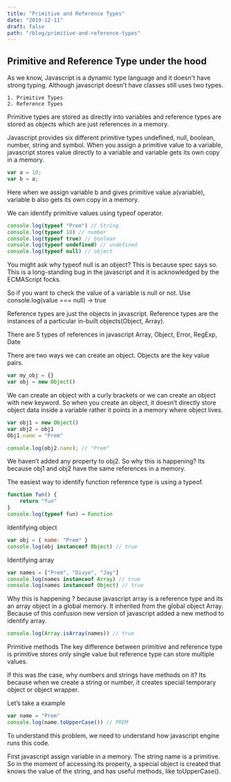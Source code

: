 ```yaml
---
title: "Primitive and Reference Types"
date: "2019-12-11"
draft: false
path: "/blog/primitive-and-reference-types"
---
```


## Primitive and Reference Type under the hood
As we know, Javascript is a dynamic type language and it doesn't have strong typing. Although javascript doesn’t have classes still uses two types. 

    1. Primitive Types
    2. Reference Types

Primitive types are stored as directly into variables and reference types are stored as objects which are just references in a memory.

Javascript provides six different primitive types undefined, null, boolean, number, string and symbol. When you assign a primitive value to a variable, javascript stores value directly to a variable and variable gets its own copy in a memory.

```js
var a = 10;
var b = a;
```

Here when we assign variable b and gives primitive value a(variable), variable b also gets its own copy in a memory. 

We can identify primitive values using typeof operator.

```js
console.log(typeof "Prem") // String
console.log(typeof 10) // number
console.log(typeof true) // boolean
console.log(typeof undefined) // undefined
console.log(typeof null) // object
```

You might ask why typeof null is an object? This is because spec says so. This is a long-standing bug in the javascript and it is acknowledged by the ECMAScript focks. 

So if you want to check the value of a variable is null or not.
Use console.log(value === null) → true

Reference types are just the objects in javascript. Reference types are the instances of a particular in-built objects(Object, Array).

There are 5 types of references in javascript
Array, Object, Error, RegExp, Date

There are two ways we can create an object. Objects are the key value pairs. 

```js
var my_obj = {}
var obj = new Object()
``` 

We can create an object with a curly brackets or we can create an object with new keyword.
So when you create an object, it doesn’t directly store object data inside a variable rather it points in a memory where object lives. 

```js
var obj1 = new Object()
var obj2 = obj1
Obj1.name = "Prem"

console.log(obj2.name); // "Prem"
```



We haven’t added any property to obj2. So why this is happening? Its because obj1 and obj2 have the same references in a memory. 

The easiest way to identify function reference type is using a typeof.
```js
function fun() {	
	return "fun"
} 
console.log(typeof fun) → Function
```

Identifying object
```js
var obj = { name: "Prem" }
console.log(obj instanceof Object) // true
```

Identifying array
```js
var names = ["Prem", "Divye", "Jay"]
console.log(names instanceof Array) // true
console.log(names instanceof Object) // true
```

Why this is happening ? because javascript array is a reference type and its an array object in a global memory. It inherited from the global object Array. Because of this confusion new version of javascript added a new method to identify array.
```js
console.log(Array.isArray(names)) // true
```

Primitive methods 
The key difference between primitive and reference type is primitive stores only single value but reference type can store multiple values.

If this was the case, why numbers and strings have methods on it?
Its because when we create a string or number, it creates special temporary object or object wrapper.

Let’s take a example
```js
var name = "Prem"
console.log(name.toUpperCase()) // PREM
```
To understand this problem, we need to understand how javascript engine runs this code.

First javascript assign variable in a memory.
The string name is a primitive. So in the moment of accessing its property, a special object is created that knows the value of the string, and has useful methods, like toUpperCase().
 

